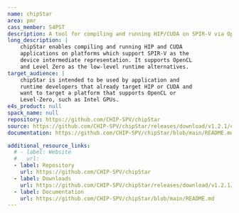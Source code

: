 ```yaml
---
name: chipStar
area: pmr
cass_member: S4PST
description: A tool for compiling and running HIP/CUDA on SPIR-V via OpenCL or Level Zero APIs
long_description: |
    chipStar enables compiling and running HIP and CUDA
    applications on platforms which support SPIR-V as the
    device intermediate representation. It supports OpenCL
    and Level Zero as the low-level runtime alternatives.
target_audience: |
    chipStar is intended to be used by application and
    runtime developers that already target HIP or CUDA and
    want to target a platform that supports OpenCL or
    Level-Zero, such as Intel GPUs.
e4s_product: null
spack_name: null
repository: https://github.com/CHIP-SPV/chipStar
source: https://github.com/CHIP-SPV/chipStar/releases/download/v1.2.1/chipStar-v1.2.1.tar.gz
documentation: https://github.com/CHIP-SPV/chipStar/blob/main/README.md

additional_resource_links:
  # - label: Website
  #   url: 
  - label: Repository
    url: https://github.com/CHIP-SPV/chipStar
  - label: Downloads
    url: https://github.com/CHIP-SPV/chipStar/releases/download/v1.2.1/chipStar-v1.2.1.tar.gz
  - label: Documentation
    url: https://github.com/CHIP-SPV/chipStar/blob/main/README.md
---
```

